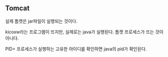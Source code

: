 
## Tomcat
실제 톰캣은 jar파일이 실행되는 것이다.

kicoxw라는 프로그램이 뜨지만, 실제로는 java가 실행된다. 톰캣 프로세스가 뜨는 것이 아니다.

PID= 프로세스가 실행하는 고유한 아이디를 확인하면 java의 pid가 확인된다. 